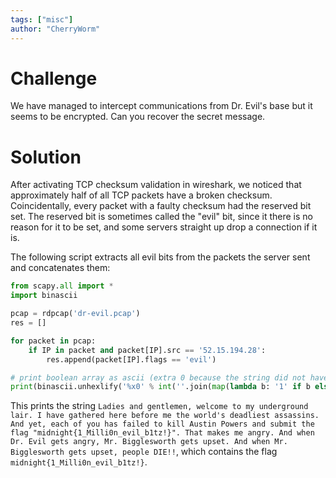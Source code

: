 ```yaml
---
tags: ["misc"]
author: "CherryWorm"
---
```

# Challenge
We have managed to intercept communications from Dr. Evil's base but it seems to be encrypted. Can you recover the secret message.

# Solution
After activating TCP checksum validation in wireshark, we noticed that approximately half of all TCP packets have a broken checksum. Coincidentally, every packet with a faulty checksum had the reserved bit set. The reserved bit is sometimes called the "evil" bit, since it there is no reason for it to be set, and some servers straight up drop a connection if it is.

The following script extracts all evil bits from the packets the server sent and concatenates them:

```python
from scapy.all import *
import binascii

pcap = rdpcap('dr-evil.pcap')
res = []

for packet in pcap:
    if IP in packet and packet[IP].src == '52.15.194.28':
        res.append(packet[IP].flags == 'evil')

# print boolean array as ascii (extra 0 because the string did not have even length)
print(binascii.unhexlify('%x0' % int(''.join(map(lambda b: '1' if b else '0', res)), 2)).decode())
```

This prints the string `Ladies and gentlemen, welcome to my underground lair. I have gathered here before me the world's deadliest assassins. And yet, each of you has failed to kill Austin Powers and submit the flag "midnight{1_Milli0n_evil_b1tz!}". That makes me angry. And when Dr. Evil gets angry, Mr. Bigglesworth gets upset. And when Mr. Bigglesworth gets upset, people DIE!!`, which contains the flag `midnight{1_Milli0n_evil_b1tz!}`.